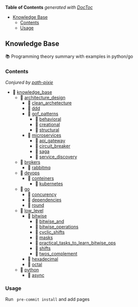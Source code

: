 <!-- START doctoc generated TOC please keep comment here to allow auto update -->
<!-- DON'T EDIT THIS SECTION, INSTEAD RE-RUN doctoc TO UPDATE -->
**Table of Contents**  *generated with [DocToc](https://github.com/thlorenz/doctoc)*

- [Knowledge Base](#knowledge-base)
  - [Contents](#contents)
  - [Usage](#usage)

<!-- END doctoc generated TOC please keep comment here to allow auto update -->

## Knowledge Base 

:books: Programming theory summary with examples in python/go

### Contents
<!-- path-pixie contents start -->
*Conjured by [path-pixie](https://github.com/path-pixie)*  
- :file_folder: [knowledge_base](./knowledge_base)  
  - :file_folder: [architecture_design](./knowledge_base/architecture_design)  
    - :file_folder: [clean_archetecture](./knowledge_base/architecture_design/clean_archetecture)  
    - :page_facing_up: [ddd](./knowledge_base/architecture_design/ddd.md)  
    - :file_folder: [gof_patterns](./knowledge_base/architecture_design/gof_patterns)  
      - :page_facing_up: [behavioral](./knowledge_base/architecture_design/gof_patterns/behavioral.md)  
      - :page_facing_up: [creational](./knowledge_base/architecture_design/gof_patterns/creational.md)  
      - :page_facing_up: [structural](./knowledge_base/architecture_design/gof_patterns/structural.md)  
    - :file_folder: [microservices](./knowledge_base/architecture_design/microservices)  
      - :page_facing_up: [api_gateway](./knowledge_base/architecture_design/microservices/api_gateway.md)  
      - :page_facing_up: [circuit_breaker](./knowledge_base/architecture_design/microservices/circuit_breaker.md)  
      - :page_facing_up: [saga](./knowledge_base/architecture_design/microservices/saga.md)  
      - :page_facing_up: [service_discovery](./knowledge_base/architecture_design/microservices/service_discovery.md)  
  - :file_folder: [brokers](./knowledge_base/brokers)  
    - :page_facing_up: [rabbitmq](./knowledge_base/brokers/rabbitmq.md)  
  - :file_folder: [devops](./knowledge_base/devops)  
    - :file_folder: [conteiners](./knowledge_base/devops/conteiners)  
      - :page_facing_up: [kubernetes](./knowledge_base/devops/conteiners/kubernetes.md)  
  - :file_folder: [go](./knowledge_base/go)  
    - :page_facing_up: [concurency](./knowledge_base/go/concurency.md)  
    - :page_facing_up: [dependencies](./knowledge_base/go/dependencies.md)  
    - :page_facing_up: [round](./knowledge_base/go/round.md)  
  - :file_folder: [low_level](./knowledge_base/low_level)  
    - :file_folder: [bitwise](./knowledge_base/low_level/bitwise)  
      - :page_facing_up: [bitwise_and](./knowledge_base/low_level/bitwise/bitwise_and.md)  
      - :page_facing_up: [bitwise_operations](./knowledge_base/low_level/bitwise/bitwise_operations.md)  
      - :page_facing_up: [cyclic_shifts](./knowledge_base/low_level/bitwise/cyclic_shifts.md)  
      - :page_facing_up: [masks](./knowledge_base/low_level/bitwise/masks.md)  
      - :page_facing_up: [practical_tasks_to_learn_bitwise_ops](./knowledge_base/low_level/bitwise/practical_tasks_to_learn_bitwise_ops.md)  
      - :page_facing_up: [shifts](./knowledge_base/low_level/bitwise/shifts.md)  
      - :page_facing_up: [twos_complement](./knowledge_base/low_level/bitwise/twos_complement.md)  
    - :page_facing_up: [hexadecimal](./knowledge_base/low_level/hexadecimal.md)  
    - :page_facing_up: [octal](./knowledge_base/low_level/octal.md)  
  - :file_folder: [python](./knowledge_base/python)  
    - :file_folder: [async](./knowledge_base/python/async)  

<!-- path-pixie contents end -->

### Usage

Run ` pre-commit install` and add pages